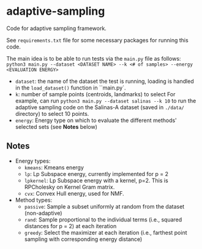 # adaptive-sampling
Code for adaptive sampling framework.

See ``requirements.txt`` file for some necessary packages for running this code.

The main idea is to be able to run tests via the ``main.py`` file as follows:
```python3 main.py --dataset <DATASET NAME> --k <# of samples> --energy <EVALUATION ENERGY>```
* ``dataset``: the name of the dataset the test is running, loading is handled in the ``load_dataset()`` function in ``main.py`. 
* ``k``: number of sample points (centroids, landmarks) to select
For example, can run ``python3 main.py --dataset salinas --k 10`` to run the adaptive sampling code on the Salinas-A dataset (saved in ``./data/`` directory) to select 10 points.
* ``energy``: Energy type on which to evaluate the different methods' selected sets (see __Notes__ below) 


## Notes
* Energy types: 
	* ``kmeans``: Kmeans energy 
	* ``lp``: Lp Subspace energy, currently implemented for p = 2
	* ``lpkernel``: Lp Subspace energy with a kernel, p=2. This is RPCholesky on Kernel Gram matrix.
	* ``cvx``: Convex Hull energy, used for NMF.
* Method types:
    * ``passive``: Sample a subset uniformly at random from the dataset (non-adaptive) 
	* ``rand``: Sample proportional to the individual terms (i.e., squared distances for p = 2) at each iteration
	* ``greedy``: Select the maximizer at each iteration (i.e., farthest point sampling with corresponding energy distance)
